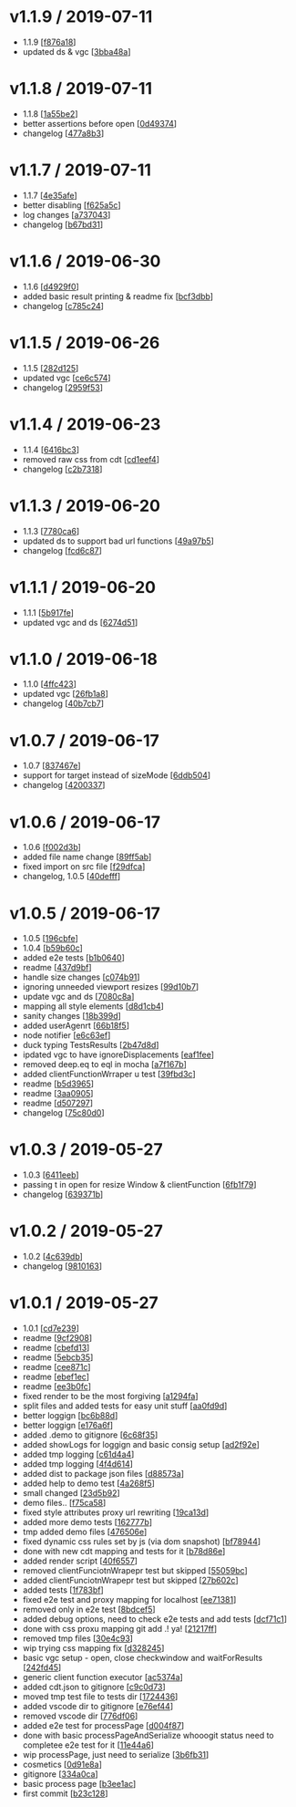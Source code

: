 
v1.1.9 / 2019-07-11
===================

* 1.1.9 [[f876a18](/commit/f876a183602223249653f2e6be4864d8ff80ac4f)]
* updated ds & vgc [[3bba48a](/commit/3bba48a6283909e2e1506a4e65a95bf7f9ac6898)]

v1.1.8 / 2019-07-11
===================

* 1.1.8 [[1a55be2](/commit/1a55be20652a14f555a11da65408b95130c1eb05)]
* better assertions before open [[0d49374](/commit/0d49374fb9bafe197c92dd7cbab3ac9dc75255ad)]
* changelog [[477a8b3](/commit/477a8b321528b15217be6ec22279f1cba4201369)]

v1.1.7 / 2019-07-11
===================

* 1.1.7 [[4e35afe](/commit/4e35afebaa77a840f0618d2c0068abdce6b7470a)]
* better disabling [[f625a5c](/commit/f625a5cff4446adc1221c0a8ae19d9c014dad8cb)]
* log changes [[a737043](/commit/a73704340553590856359ef9c2ef1ada4dc9ca62)]
* changelog [[b67bd31](/commit/b67bd31bcb37265dd6a79cd3747aa7d23fb1d762)]

v1.1.6 / 2019-06-30
===================

* 1.1.6 [[d4929f0](/commit/d4929f0875fe866a13d2191f887b6adf26b1d048)]
* added basic result printing & readme fix [[bcf3dbb](/commit/bcf3dbb145e6bcfe3081be9d468a5836e4bc8ebe)]
* changelog [[c785c24](/commit/c785c243a70ab7d36ebe2ab270a0ea97781440e6)]

v1.1.5 / 2019-06-26
===================

* 1.1.5 [[282d125](/commit/282d125e8e3c0792a285bcbfc3ea246ccc1cefa8)]
* updated vgc [[ce6c574](/commit/ce6c574b82d0c8a67386a8f35d70eea32904d863)]
* changelog [[2959f53](/commit/2959f53f667505d2fa004b3a434a1e328b0784f4)]

v1.1.4 / 2019-06-23
===================

* 1.1.4 [[6416bc3](/commit/6416bc3dea015f7cf973f9b6387bec79188f41ed)]
* removed raw css from cdt [[cd1eef4](/commit/cd1eef45763af246ef5be80c5b10b0a6494ae7dd)]
* changelog [[c2b7318](/commit/c2b731847f165df9c05ebcb7b597e832c1acb26d)]

v1.1.3 / 2019-06-20
===================

* 1.1.3 [[7780ca6](/commit/7780ca6461a3a3c3972ef47c844de7c727c0e697)]
* updated ds to support bad url functions [[49a97b5](/commit/49a97b57e18b52968f859322bd185ed93101967c)]
* changelog [[fcd6c87](/commit/fcd6c8724b15116968d1cf25586042efd351ca1c)]

v1.1.1 / 2019-06-20
===================

* 1.1.1 [[5b917fe](/commit/5b917fe294525d1faaa7e51f082de303448336bd)]
* updated vgc and ds [[6274d51](/commit/6274d512174a7f1178a9b661435b36cc03c26a0b)]

v1.1.0 / 2019-06-18
===================

* 1.1.0 [[4ffc423](/commit/4ffc423ef8ad93d8748ce50ded1fa400b4a88395)]
* updated vgc [[26fb1a8](/commit/26fb1a8b5f4bb6a25f2b2e2667932aaf3036ab8d)]
* changelog [[40b7cb7](/commit/40b7cb7e01420516e3146710150681a57daa7dbb)]

v1.0.7 / 2019-06-17
===================

* 1.0.7 [[837467e](/commit/837467ecb4b7aa11c29d9f3830bddbf573683739)]
* support for target instead of sizeMode [[6ddb504](/commit/6ddb504e31034acb763a6cfd19a3bf8d9c890829)]
* changelog [[4200337](/commit/4200337d6f2520c3283f62826be04857612dffd0)]

v1.0.6 / 2019-06-17
===================

* 1.0.6 [[f002d3b](/commit/f002d3bf627f882c8d69f1b3a1f9bd59080e8260)]
* added file name change [[89ff5ab](/commit/89ff5ab9bccd0d44d3ecceedfdf52739555654d7)]
* fixed import on src file [[f29dfca](/commit/f29dfca0e97b1d99ffd29af9c71f9c6dd37832d0)]
* changelog, 1.0.5 [[40defff](/commit/40defff68153eeb981fe5177e43721a03ca1d364)]

v1.0.5 / 2019-06-17
===================

* 1.0.5 [[196cbfe](/commit/196cbfee4d04df24f1d53c97db768fd46596dfa4)]
* 1.0.4 [[b59b60c](/commit/b59b60c7d09f107fb8a50fca6a7066d173f152cb)]
* added e2e tests [[b1b0640](/commit/b1b0640e10b0b6165acad7363afb91235d87bd88)]
* readme [[437d9bf](/commit/437d9bfc5fc8d37f0c73b70a933c70ab32604a00)]
* handle size changes [[c074b91](/commit/c074b912f2c690a1027e5deb1e354b5f75f490f0)]
* ignoring unneeded viewport resizes [[99d10b7](/commit/99d10b7cfe5ad7403fe039b2787842f9d32608cc)]
* update vgc and ds [[7080c8a](/commit/7080c8aad9ddfb79f9b975d9ccb9d10817c90dfe)]
* mapping all style elements [[d8d1cb4](/commit/d8d1cb4b8b7e29caf746c9d4d73103f269df51f3)]
* sanity changes [[18b399d](/commit/18b399d848dc6239c155e9023fa7b7008d8e8fcc)]
* added userAgenrt [[66b18f5](/commit/66b18f524b0737b3606f2a2321bcf2f513c73bc3)]
* node notifier [[e6c63ef](/commit/e6c63efb0e02b63c279e41fc036a4b591cb92f39)]
* duck typing TestsResults [[2b47d8d](/commit/2b47d8d187fe1b8d4f7d5d71c9498266d35c912c)]
* ipdated vgc to have ignoreDisplacements [[eaf1fee](/commit/eaf1feecab78c18cba6b76789f16440dfb661a4c)]
* removed deep.eq to eql in mocha [[a7f167b](/commit/a7f167b6afe1edb1d382531f8f52cd12fdece5e1)]
* added clientFunctionWrraper u test [[39fbd3c](/commit/39fbd3c927b6c1c936da0b60145bb80a57e5e855)]
* readme [[b5d3965](/commit/b5d396502cca0217f8aa4b2864d90ac830efb1ff)]
* readme [[3aa0905](/commit/3aa0905bb733a4259324ebd9800c7362f1e9b856)]
* readme [[d507297](/commit/d507297a107117e034d13d74f978d6e399d671fa)]
* changelog [[75c80d0](/commit/75c80d0ee533677c258c2999c344bb3085f89c90)]

v1.0.3 / 2019-05-27
===================

* 1.0.3 [[6411eeb](/commit/6411eebd1f039b1f306762a75e4b9cb7dde5f5aa)]
* passing t in open for resize Window & clientFunction [[6fb1f79](/commit/6fb1f79d703dc45b6cac993129bfec00e244a5dc)]
* changelog [[639371b](/commit/639371b6eca92b03566c82a9af2254bc569791a1)]

v1.0.2 / 2019-05-27
===================

* 1.0.2 [[4c639db](/commit/4c639db31f5ed80fd263766c844c124bce7cd6c7)]
* changelog [[9810163](/commit/981016342dd2013106a75b6a947028455d064e6e)]

v1.0.1 / 2019-05-27
===================

* 1.0.1 [[cd7e239](/commit/cd7e239ccf634487106e1f7de6a43a3d709d0870)]
* readme [[9cf2908](/commit/9cf29081b39457a6d1bcb8ce36dfbc8b4029667f)]
* readme [[cbefd13](/commit/cbefd13496bb91fb692d677289e6f9bd3ea5291c)]
* readme [[5ebcb35](/commit/5ebcb35b9c700d73209fd3c4c0cba4b27e764250)]
* readme [[cee871c](/commit/cee871c28de64322590b646fc0d27c422726eb32)]
* readme [[ebef1ec](/commit/ebef1ec15aed8072f021489ce7b9a9b0c9716949)]
* readme [[ee3b0fc](/commit/ee3b0fcf79d6a094d081d6bbe7341f35e66c487a)]
* fixed render to be the most forgiving [[a1294fa](/commit/a1294fa67b7fa3294d28be1ede9518f0364b0817)]
* split files and added tests for easy unit stuff [[aa0fd9d](/commit/aa0fd9d7c849bd3a5386c61dc5f78499453019e5)]
* better loggign [[bc6b88d](/commit/bc6b88d41e85938e0cad9d1d133ef15fea42180d)]
* better loggign [[e176a6f](/commit/e176a6f8cf797cd2d823ee3d8f077c8cbbb6545c)]
* added .demo to gitignore [[6c68f35](/commit/6c68f352745745a4db0018035bf7702a2b4936e9)]
* added showLogs for loggign and basic consig setup [[ad2f92e](/commit/ad2f92e0eedfe8230c5b027dfb884dc700f6a94d)]
* added tmp logging [[c61d4a4](/commit/c61d4a43a65ca9a56e3f0540b3a990f3dd530aec)]
* added tmp logging [[4f4d614](/commit/4f4d61426f3ad3fd6a772150a708bfe5418ba215)]
* added dist to package json files [[d88573a](/commit/d88573ae94874a507dc050e8e4c7300a47f2e623)]
* added help to demo test [[4a268f5](/commit/4a268f52b431ae2b02a56408df5707d63b26892a)]
* small changed [[23d5b92](/commit/23d5b92ef254ba3f3f865f46a4899ed2e5c95c6c)]
* demo files.. [[f75ca58](/commit/f75ca58eb7da70285a09299cedc658c45ea606f8)]
* fixed style attributes proxy url rewriting [[19ca13d](/commit/19ca13d40d15ca376f6aef20247885d5002a6375)]
* added more demo tests [[162777b](/commit/162777b121840ba3a5855199424fb6ed9edbd9e2)]
* tmp added demo files [[476506e](/commit/476506ea0911bd2e1c53fabd7ff7852ab9728d9b)]
* fixed dynamic css rules set by js (via dom snapshot) [[bf78944](/commit/bf78944bb31ff8bfe249426073a1de2a6fa12267)]
* done with new cdt mapping and tests for it [[b78d86e](/commit/b78d86ea1e5bb8f0086412de8f198d1211f7c8dd)]
* added render script [[40f6557](/commit/40f65572b36ba664e73689626bf6a94c461e97eb)]
* removed clientFunciotnWrapepr test but skipped [[55059bc](/commit/55059bc4d7f419ca3fbeadf5c84fd42400eb3709)]
* added clientFunciotnWrapepr test but skipped [[27b602c](/commit/27b602c6fa1d0f929c7c89c899b0513a90e42b23)]
* added tests [[1f783bf](/commit/1f783bf047b68825a2b58083ce089528c189e75b)]
* fixed e2e test and proxy mapping for localhost [[ee71381](/commit/ee71381833b5ac4b50cd07a55f98ade126496950)]
* removed only in e2e test [[8bdcef5](/commit/8bdcef5e9088262cc2f8ed2d809e1005fca5e356)]
* added debug options, need to check e2e tests and add tests [[dcf71c1](/commit/dcf71c1433c51cb615d9c00f654454f51f04856e)]
* done with css proxu mapping git add .! ya! [[21217ff](/commit/21217ff096bbce2299e4f0aaf26af6e05e15ff91)]
* removed tmp files [[30e4c93](/commit/30e4c93bcb9bf6c684b2612b2685be19838c393d)]
* wip trying css mapping fix [[d328245](/commit/d328245767e83f356876f7c1164e3003b886f9ca)]
* basic vgc setup - open, close checkwindow and waitForResults [[242fd45](/commit/242fd45becfdd73a919416ecf2f98892e4865a88)]
* generic client function executor [[ac5374a](/commit/ac5374a2557a2bf14c7f16ced0da06221a055bd6)]
* added cdt.json to gitignore [[c9c0d73](/commit/c9c0d73f7d39dcad3fe27dadb5d3e44dd3d6713c)]
* moved tmp test file to tests dir [[1724436](/commit/1724436df042ce2d97ac0ab195d5b667a382c94d)]
* added vscode dir to gitignore [[e76ef44](/commit/e76ef4430da51ff5addaab89c11c8b5915ee36ea)]
* removed vscode dir [[776df06](/commit/776df06c458268a09270d65fa5eaebbadfcf0edb)]
* added e2e test for processPage [[d004f87](/commit/d004f87c6e3d8a42bcb9622b95057dd6c4b61701)]
* done with basic processPageAndSerialize whooogit status need to completee e2e test for it [[11e44a6](/commit/11e44a65697ba69e8717fa348f806cba5de70c6a)]
* wip processPage, just need to serialize [[3b6fb31](/commit/3b6fb317f756a5e92421a82f42dd72f966fc0bdc)]
* cosmetics [[0d91e8a](/commit/0d91e8ac59558b5430dab961fe5f5207bdcfb7de)]
* gitignore [[334a0ca](/commit/334a0ca48b51f899112b819b0c7611ea39ec89ba)]
* basic process page [[b3ee1ac](/commit/b3ee1ac003c442a6edd5c2cc350a6b5f39abc16d)]
* first commit [[b23c128](/commit/b23c128a846c734ab754eea207730f4b40eb3000)]
